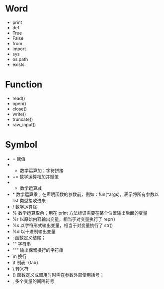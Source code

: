# Word 
* print 
* def
* True 
* False 
* from 
* import
* sys
* os.path
* exists

# Function
* read()
* open()
* close()
* write()
* truncate()
* raw_input()


# Symbol
* = 赋值
* + 数学运算加；字符拼接
* += 数学运算相加并赋值
* - 数学运算减
* \* 数学运算乘；在声明函数的参数前，例如：fun(*args)，表示将所有参数以 list 类型接收进来
* / 数学运算除
* % 数学运算取余；用在 print 方法标识需要在某个位置输出后面的变量
* %r 以原始内容输出变量，相当于对变量执行了 repr()
* %s 以字符形式输出变量，相当于对变量执行了 str()
* %d 以十进制输出变量
* :  函数定义结尾；
* "" 字符串
* """ 输出保留换行的字符串
* \n  换行
* \t  制表（tab）
* \   转义符
* () 函数定义或调用时时需在参数外部使用括号；
* , 多个变量的间隔符号






